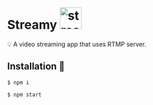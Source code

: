 # Streamy <img src="https://user-images.githubusercontent.com/66865329/124568647-c2207380-de62-11eb-98c3-295ba01e1bc9.png" alt="streamy" width="50">


💡 A video streaming app that uses RTMP server.
## Installation 🔧

```
$ npm i
```

```
$ npm start
```
